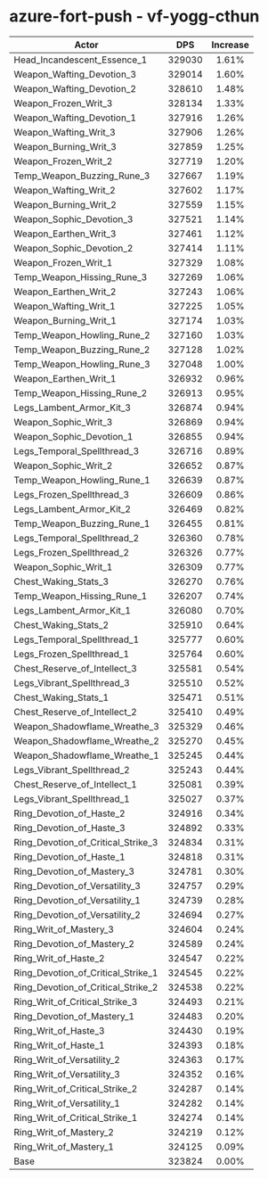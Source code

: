 # azure-fort-push - vf-yogg-cthun
| Actor | DPS | Increase |
|---|:---:|:---:|
|Head_Incandescent_Essence_1|329030|1.61%|
|Weapon_Wafting_Devotion_3|329014|1.60%|
|Weapon_Wafting_Devotion_2|328610|1.48%|
|Weapon_Frozen_Writ_3|328134|1.33%|
|Weapon_Wafting_Devotion_1|327916|1.26%|
|Weapon_Wafting_Writ_3|327906|1.26%|
|Weapon_Burning_Writ_3|327859|1.25%|
|Weapon_Frozen_Writ_2|327719|1.20%|
|Temp_Weapon_Buzzing_Rune_3|327667|1.19%|
|Weapon_Wafting_Writ_2|327602|1.17%|
|Weapon_Burning_Writ_2|327559|1.15%|
|Weapon_Sophic_Devotion_3|327521|1.14%|
|Weapon_Earthen_Writ_3|327461|1.12%|
|Weapon_Sophic_Devotion_2|327414|1.11%|
|Weapon_Frozen_Writ_1|327329|1.08%|
|Temp_Weapon_Hissing_Rune_3|327269|1.06%|
|Weapon_Earthen_Writ_2|327243|1.06%|
|Weapon_Wafting_Writ_1|327225|1.05%|
|Weapon_Burning_Writ_1|327174|1.03%|
|Temp_Weapon_Howling_Rune_2|327160|1.03%|
|Temp_Weapon_Buzzing_Rune_2|327128|1.02%|
|Temp_Weapon_Howling_Rune_3|327048|1.00%|
|Weapon_Earthen_Writ_1|326932|0.96%|
|Temp_Weapon_Hissing_Rune_2|326913|0.95%|
|Legs_Lambent_Armor_Kit_3|326874|0.94%|
|Weapon_Sophic_Writ_3|326869|0.94%|
|Weapon_Sophic_Devotion_1|326855|0.94%|
|Legs_Temporal_Spellthread_3|326716|0.89%|
|Weapon_Sophic_Writ_2|326652|0.87%|
|Temp_Weapon_Howling_Rune_1|326639|0.87%|
|Legs_Frozen_Spellthread_3|326609|0.86%|
|Legs_Lambent_Armor_Kit_2|326469|0.82%|
|Temp_Weapon_Buzzing_Rune_1|326455|0.81%|
|Legs_Temporal_Spellthread_2|326360|0.78%|
|Legs_Frozen_Spellthread_2|326326|0.77%|
|Weapon_Sophic_Writ_1|326309|0.77%|
|Chest_Waking_Stats_3|326270|0.76%|
|Temp_Weapon_Hissing_Rune_1|326207|0.74%|
|Legs_Lambent_Armor_Kit_1|326080|0.70%|
|Chest_Waking_Stats_2|325910|0.64%|
|Legs_Temporal_Spellthread_1|325777|0.60%|
|Legs_Frozen_Spellthread_1|325764|0.60%|
|Chest_Reserve_of_Intellect_3|325581|0.54%|
|Legs_Vibrant_Spellthread_3|325510|0.52%|
|Chest_Waking_Stats_1|325471|0.51%|
|Chest_Reserve_of_Intellect_2|325410|0.49%|
|Weapon_Shadowflame_Wreathe_3|325329|0.46%|
|Weapon_Shadowflame_Wreathe_2|325270|0.45%|
|Weapon_Shadowflame_Wreathe_1|325245|0.44%|
|Legs_Vibrant_Spellthread_2|325243|0.44%|
|Chest_Reserve_of_Intellect_1|325081|0.39%|
|Legs_Vibrant_Spellthread_1|325027|0.37%|
|Ring_Devotion_of_Haste_2|324916|0.34%|
|Ring_Devotion_of_Haste_3|324892|0.33%|
|Ring_Devotion_of_Critical_Strike_3|324834|0.31%|
|Ring_Devotion_of_Haste_1|324818|0.31%|
|Ring_Devotion_of_Mastery_3|324781|0.30%|
|Ring_Devotion_of_Versatility_3|324757|0.29%|
|Ring_Devotion_of_Versatility_1|324739|0.28%|
|Ring_Devotion_of_Versatility_2|324694|0.27%|
|Ring_Writ_of_Mastery_3|324604|0.24%|
|Ring_Devotion_of_Mastery_2|324589|0.24%|
|Ring_Writ_of_Haste_2|324547|0.22%|
|Ring_Devotion_of_Critical_Strike_1|324545|0.22%|
|Ring_Devotion_of_Critical_Strike_2|324538|0.22%|
|Ring_Writ_of_Critical_Strike_3|324493|0.21%|
|Ring_Devotion_of_Mastery_1|324483|0.20%|
|Ring_Writ_of_Haste_3|324430|0.19%|
|Ring_Writ_of_Haste_1|324393|0.18%|
|Ring_Writ_of_Versatility_2|324363|0.17%|
|Ring_Writ_of_Versatility_3|324352|0.16%|
|Ring_Writ_of_Critical_Strike_2|324287|0.14%|
|Ring_Writ_of_Versatility_1|324282|0.14%|
|Ring_Writ_of_Critical_Strike_1|324274|0.14%|
|Ring_Writ_of_Mastery_2|324219|0.12%|
|Ring_Writ_of_Mastery_1|324125|0.09%|
|Base|323824|0.00%|
